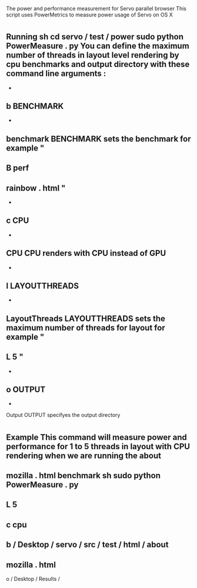 The
power
and
performance
measurement
for
Servo
parallel
browser
This
script
uses
PowerMetrics
to
measure
power
usage
of
Servo
on
OS
X
#
#
Running
sh
cd
servo
/
test
/
power
sudo
python
PowerMeasure
.
py
You
can
define
the
maximum
number
of
threads
in
layout
level
rendering
by
cpu
benchmarks
and
output
directory
with
these
command
line
arguments
:
-
-
b
BENCHMARK
-
-
benchmark
BENCHMARK
sets
the
benchmark
for
example
"
-
B
perf
-
rainbow
.
html
"
-
-
c
CPU
-
-
CPU
CPU
renders
with
CPU
instead
of
GPU
-
-
l
LAYOUTTHREADS
-
-
LayoutThreads
LAYOUTTHREADS
sets
the
maximum
number
of
threads
for
layout
for
example
"
-
L
5
"
-
-
o
OUTPUT
-
-
Output
OUTPUT
specifyes
the
output
directory
#
#
Example
This
command
will
measure
power
and
performance
for
1
to
5
threads
in
layout
with
CPU
rendering
when
we
are
running
the
about
-
mozilla
.
html
benchmark
sh
sudo
python
PowerMeasure
.
py
-
L
5
-
c
cpu
-
b
/
Desktop
/
servo
/
src
/
test
/
html
/
about
-
mozilla
.
html
-
o
/
Desktop
/
Results
/
